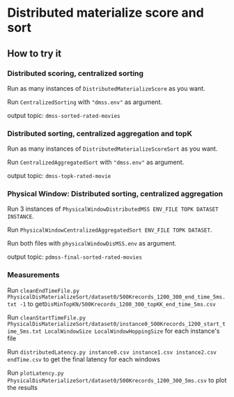 # Distributed materialize score and sort

## How to try it

### Distributed scoring, centralized sorting
Run as many instances of `DistributedMaterializeScore` as you want.

Run `CentralizedSorting`  with `"dmss.env"` as argument.

output topic: `dmss-sorted-rated-movies`

### Distributed sorting, centralized aggregation and topK 
Run as many instances of `DistributedMaterializeScoreSort` as you want.

Run `CentralizedAggregatedSort`  with `"dmss.env"` as argument.

output topic: `dmss-topk-rated-movie`

### Physical Window: Distributed sorting, centralized aggregation
Run 3 instances of `PhysicalWindowDistributedMSS ENV_FILE TOPK DATASET INSTANCE`.

Run `PhysicalWindowCentralizedAggregatedSort ENV_FILE TOPK DATASET`.

Run both files with `physicalWindowDisMSS.env` as argument.

output topic: `pdmss-final-sorted-rated-movies`

### Measurements 

Run `cleanEndTimeFile.py PhysicalDisMaterializeSort/dataset0/500Krecords_1200_300_end_time_5ms.txt -1` to get`DisMinTopKN/500Krecords_1200_300_topKK_end_time_5ms.csv`

Run `cleanStartTimeFile.py PhysicalDisMaterializeSort/dataset0/instance0_500Krecords_1200_start_time_5ms.txt LocalWindowSize LocalWindowHoppingSize` for each instance's file

Run `distributedLatency.py instance0.csv instance1.csv instance2.csv endTime.csv` to get the final latency for each windows

Run `plotLatency.py PhysicalDisMaterializeSort/dataset0/500Krecords_1200_300_5ms.csv` to plot the results

